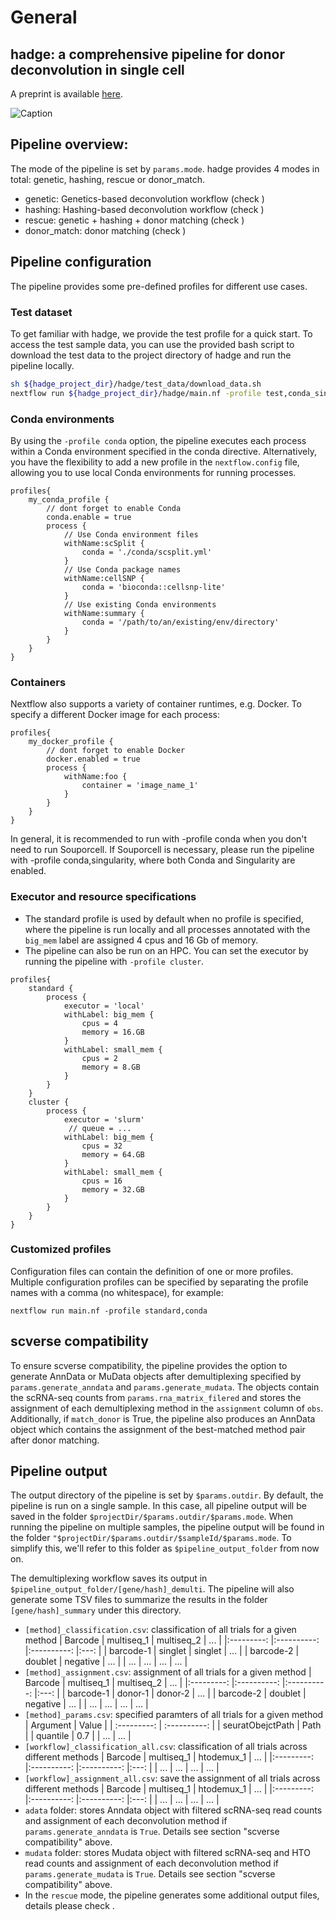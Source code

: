 # General

## **hadge: a comprehensive pipeline for donor deconvolution in single cell**

A preprint is available [here](https://www.biorxiv.org/content/10.1101/2023.07.23.550061v2).

![Caption](_static/images/pipeline.png)

## **Pipeline overview:**

The mode of the pipeline is set by `params.mode`. hadge provides 4 modes in total: genetic, hashing, rescue or donor_match.

- genetic: Genetics-based deconvolution workflow (check [](genetic))
- hashing: Hashing-based deconvolution workflow (check [](hashing))
- rescue: genetic + hashing + donor matching (check [](rescue))
- donor_match: donor matching (check [](rescue))

## **Pipeline configuration**

The pipeline provides some pre-defined profiles for different use cases.

### Test dataset

To get familiar with hadge, we provide the test profile for a quick start. To access the test sample data, you can use the provided bash script to download the test data to the project directory of hadge and run the pipeline locally.

```bash
sh ${hadge_project_dir}/hadge/test_data/download_data.sh
nextflow run ${hadge_project_dir}/hadge/main.nf -profile test,conda_singularity
```

### Conda environments

By using the `-profile conda` option, the pipeline executes each process within a Conda environment specified in the conda directive.
Alternatively, you have the flexibility to add a new profile in the `nextflow.config` file, allowing you to use local Conda environments for running processes.

```
profiles{
    my_conda_profile {
        // dont forget to enable Conda
        conda.enable = true
        process {
            // Use Conda environment files
            withName:scSplit {
                conda = './conda/scsplit.yml'
            }
            // Use Conda package names
            withName:cellSNP {
                conda = 'bioconda::cellsnp-lite'
            }
            // Use existing Conda environments
            withName:summary {
                conda = '/path/to/an/existing/env/directory'
            }
        }
    }
}
```

### Containers

Nextflow also supports a variety of container runtimes, e.g. Docker. To specify a different Docker image for each process:

```
profiles{
    my_docker_profile {
        // dont forget to enable Docker
        docker.enabled = true
        process {
            withName:foo {
                container = 'image_name_1'
            }
        }
    }
}

```

In general, it is recommended to run with -profile conda when you don't need to run Souporcell. If Souporcell is necessary, please run the pipeline with -profile conda,singularity, where both Conda and Singularity are enabled.

### Executor and resource specifications

- The standard profile is used by default when no profile is specified, where the pipeline is run locally and all processes annotated with the `big_mem` label are assigned 4 cpus and 16 Gb of memory.
- The pipeline can also be run on an HPC. You can set the executor by running the pipeline with `-profile cluster`.

```
profiles{
    standard {
        process {
            executor = 'local'
            withLabel: big_mem {
                cpus = 4
                memory = 16.GB
            }
            withLabel: small_mem {
                cpus = 2
                memory = 8.GB
            }
        }
    }
    cluster {
        process {
            executor = 'slurm'
             // queue = ...
            withLabel: big_mem {
                cpus = 32
                memory = 64.GB
            }
            withLabel: small_mem {
                cpus = 16
                memory = 32.GB
            }
        }
    }
}

```

### Customized profiles

Configuration files can contain the definition of one or more profiles. Multiple configuration profiles can be specified by separating the profile names with a comma (no whitespace), for example:

```
nextflow run main.nf -profile standard,conda
```

## **scverse compatibility**

To ensure scverse compatibility, the pipeline provides the option to generate AnnData or MuData objects after demultiplexing specified by `params.generate_anndata` and `params.generate_mudata`.
The objects contain the scRNA-seq counts from `params.rna_matrix_filered` and stores the assignment of each demultiplexing method in the `assignment` column of `obs`.
Additionally, if `match_donor` is True, the pipeline also produces an AnnData object which contains the assignment of the best-matched method pair after donor matching.

## **Pipeline output**

The output directory of the pipeline is set by `$params.outdir`.
By default, the pipeline is run on a single sample. In this case, all pipeline output will be saved in the folder `$projectDir/$params.outdir/$params.mode`.
When running the pipeline on multiple samples, the pipeline output will be found in the folder `"$projectDir/$params.outdir/$sampleId/$params.mode`. To simplify this, we'll refer to this folder as `$pipeline_output_folder` from now on.

The demultiplexing workflow saves its output in `$pipeline_output_folder/[gene/hash]_demulti`. The pipeline will also generate some TSV files to summarize the results in the folder `[gene/hash]_summary` under this directory.

- `[method]_classification.csv`: classification of all trials for a given method
  | Barcode | multiseq_1 | multiseq_2 | ... |
  |:---------: |:----------: |:----------: |:---: |
  | barcode-1 | singlet | singlet | ... |
  | barcode-2 | doublet | negative | ... |
  | ... | ... | ... | ... |
- `[method]_assignment.csv`: assignment of all trials for a given method
  | Barcode | multiseq_1 | multiseq_2 | ... |
  |:---------: |:----------: |:----------: |:---: |
  | barcode-1 | donor-1 | donor-2 | ... |
  | barcode-2 | doublet | negative | ... |
  | ... | ... | ... | ... |
- `[method]_params.csv`: specified paramters of all trials for a given method
  | Argument | Value |
  | :---------: | :----------: |
  | seuratObejctPath | Path |
  | quantile | 0.7 |
  | ... | ... |
- `[workflow]_classification_all.csv`: classification of all trials across different methods
  | Barcode | multiseq_1 | htodemux_1 | ... |
  |:---------: |:----------: |:----------: |:---: |
  | ... | ... | ... | ... |
- `[workflow]_assignment_all.csv`: save the assignment of all trials across different methods
  | Barcode | multiseq_1 | htodemux_1 | ... |
  |:---------: |:----------: |:----------: |:---: |
  | ... | ... | ... | ... |
- `adata` folder: stores Anndata object with filtered scRNA-seq read counts and assignment of each deconvolution method if `params.generate_anndata` is `True`. Details see section "scverse compatibility" above.
- `mudata` folder: stores Mudata object with filtered scRNA-seq and HTO read counts and assignment of each deconvolution method if `params.generate_mudata` is `True`. Details see section "scverse compatibility" above.
- In the `rescue` mode, the pipeline generates some additional output files, details please check [](rescue).
